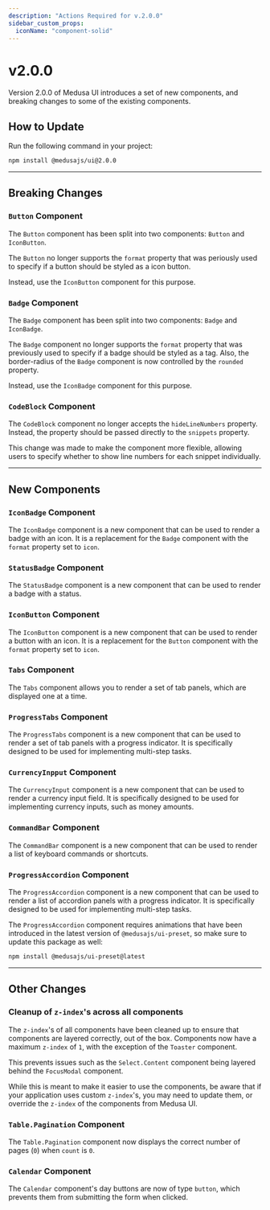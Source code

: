 ```yaml
---
description: "Actions Required for v.2.0.0"
sidebar_custom_props:
  iconName: "component-solid"
---
```


# v2.0.0

Version 2.0.0 of Medusa UI introduces a set of new components, and breaking changes to some of the existing components.

## How to Update

Run the following command in your project:

```bash npm2yarn
npm install @medusajs/ui@2.0.0
```

---

## Breaking Changes

### `Button` Component

The `Button` component has been split into two components: `Button` and `IconButton`.

The `Button` no longer supports the `format` property that was periously used to specify if a button should be styled as a icon button.

Instead, use the `IconButton` component for this purpose.

### `Badge` Component

The `Badge` component has been split into two components: `Badge` and `IconBadge`.

The `Badge` component no longer supports the `format` property that was previously used to specify if a badge should be styled as a tag. Also, the border-radius of the `Badge` component is now controlled by the `rounded` property.

Instead, use the `IconBadge` component for this purpose.

### `CodeBlock` Component

The `CodeBlock` component no longer accepts the `hideLineNumbers` property. Instead, the property should be passed directly to the `snippets` property.

This change was made to make the component more flexible, allowing users to specify whether to show line numbers for each snippet individually.

---

## New Components

### `IconBadge` Component

The `IconBadge` component is a new component that can be used to render a badge with an icon. It is a replacement for the `Badge` component with the `format` property set to `icon`.

### `StatusBadge` Component

The `StatusBadge` component is a new component that can be used to render a badge with a status.

### `IconButton` Component

The `IconButton` component is a new component that can be used to render a button with an icon. It is a replacement for the `Button` component with the `format` property set to `icon`.

### `Tabs` Component

The `Tabs` component allows you to render a set of tab panels, which are displayed one at a time.

### `ProgressTabs` Component

The `ProgressTabs` component is a new component that can be used to render a set of tab panels with a progress indicator. It is specifically designed to be used for implementing multi-step tasks.

### `CurrencyInpput` Component

The `CurrencyInput` component is a new component that can be used to render a currency input field. It is specifically designed to be used for implementing currency inputs, such as money amounts.

### `CommandBar` Component

The `CommandBar` component is a new component that can be used to render a list of keyboard commands or shortcuts.

### `ProgressAccordion` Component

The `ProgressAccordion` component is a new component that can be used to render a list of accordion panels with a progress indicator. It is specifically designed to be used for implementing multi-step tasks.

The `ProgressAccordion` component requires animations that have been introduced in the latest version of `@medusajs/ui-preset`, so make sure to update this package as well:

```bash npm2yarn
npm install @medusajs/ui-preset@latest
```

---

## Other Changes

### Cleanup of `z-index`'s across all components

The `z-index`'s of all components have been cleaned up to ensure that components are layered correctly, out of the box. Components now have a maximum `z-index` of `1`, with the exception of the `Toaster` component.

This prevents issues such as the `Select.Content` component being layered behind the `FocusModal` component.

While this is meant to make it easier to use the components, be aware that if your application uses custom `z-index`'s, you may need to update them, or override the `z-index` of the components from Medusa UI.

### `Table.Pagination` Component

The `Table.Pagination` component now displays the correct number of pages (`0`) when `count` is `0`.

### `Calendar` Component

The `Calendar` component's day buttons are now of type `button`, which prevents them from submitting the form when clicked.
